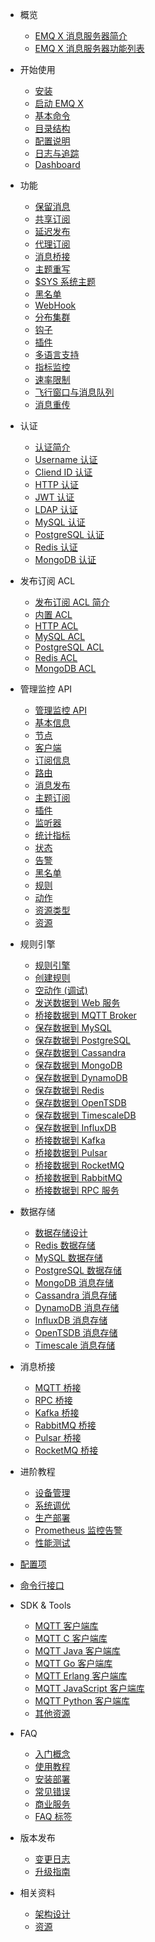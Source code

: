 * 概览
  * [EMQ X 消息服务器简介](introduction.md)
  * [EMQ X 消息服务器功能列表](introduction/checklist.md)

* 开始使用
  * [安装](getting-started/install.md)
  * [启动 EMQ X](getting-started/start.md)
  * [基本命令](getting-started/command-line.md)
  * [目录结构](getting-started/directory.md)
  * [配置说明](getting-started/config.md)
  * [日志与追踪](getting-started/log.md)
  * [Dashboard](getting-started/dashboard.md)

* 功能
  * [保留消息](advanced/retained.md)
  * [共享订阅](advanced/shared-subscriptions.md)
  * [延迟发布](advanced/delay-publish.md)
  * [代理订阅](advanced/proxy-subscriptions.md)
  * [消息桥接](advanced/bridge.md)
  * [主题重写](advanced/topic-rewrite.md)
  * [$SYS 系统主题](advanced/system-topic.md)
  * [黑名单](advanced/blacklist.md)
  * [WebHook](advanced/webhook.md)
  * [分布集群](advanced/cluster.md)
  * [钩子](advanced/hooks.md)
  * [插件](advanced/plugins.md)
  * [多语言支持](advanced/multiple-language-support.md)
  * [指标监控](advanced/metrics-and-stats.md)
  * [速率限制](advanced/rate-limit.md)
  * [飞行窗口与消息队列](advanced/inflight-window-and-message-queue.md)
  * [消息重传](advanced/retransmission.md)

* 认证
  * [认证简介](advanced/auth.md)
  * [Username 认证](advanced/auth-username.md)
  * [Cliend ID 认证](advanced/auth-clientid.md)
  * [HTTP 认证](advanced/auth-http.md)
  * [JWT 认证](advanced/auth-jwt.md)
  * [LDAP 认证](advanced/auth-ldap.md)
  * [MySQL 认证](advanced/auth-mysql.md)
  * [PostgreSQL 认证](advanced/auth-postgresql.md)
  * [Redis 认证](advanced/auth-redis.md)
  * [MongoDB 认证](advanced/auth-mongodb.md)

* 发布订阅 ACL
  * [发布订阅 ACL 简介](advanced/acl.md)
  * [内置 ACL](advanced/acl-file.md)
  * [HTTP ACL](advanced/acl-http.md)
  * [MySQL ACL](advanced/acl-mysql.md)
  * [PostgreSQL ACL](advanced/acl-postgres.md)
  * [Redis ACL](advanced/acl-redis.md)
  * [MongoDB ACL](advanced/acl-mongodb.md)

* 管理监控 API
  * [管理监控 API](advanced/http-api.md)
  * [基本信息](advanced/http-api.md#endpoint-brokers)
  * [节点](advanced/http-api.md#endpoint-nodes)
  * [客户端](advanced/http-api.md#endpoint-clients)
  * [订阅信息](advanced/http-api.md#endpoint-subscriptions)
  * [路由](advanced/http-api.md#endpoint-routes)
  * [消息发布](advanced/http-api.md#endpoint-publish)
  * [主题订阅](advanced/http-api.md#endpoint-subscribe)
  * [插件](advanced/http-api.md#endpoint-plugins)
  * [监听器](advanced/http-api.md#endpoint-listeners)
  * [统计指标](advanced/http-api.md#endpoint-metrics)
  * [状态](advanced/http-api.md#endpoint-stats)
  * [告警](advanced/http-api.md#endpoint-alarms)
  * [黑名单](advanced/http-api.md#endpoint-banned)
  * [规则](advanced/http-api.md#endpoint-rules)
  * [动作](advanced/http-api.md#endpoint-actions)
  * [资源类型](advanced/http-api.md#endpoint-resource-types)
  * [资源](advanced/http-api.md#endpoint-resources)

* 规则引擎
  * [规则引擎](rule/rule-engine.md)
  * [创建规则](rule/rule-create.md)
  * [空动作 (调试)](rule/rule-example.md#空动作-调试)
  * [发送数据到 Web 服务](rule/rule-example.md#发送数据到-web-服务)
  * [桥接数据到 MQTT Broker](rule/rule-example.md#桥接数据到-mqtt-broker)
  * [保存数据到 MySQL](rule/rule-example.md#保存数据到-mysql)
  * [保存数据到 PostgreSQL](rule/rule-example.md#保存数据到-postgresql)
  * [保存数据到 Cassandra](rule/rule-example.md#保存数据到-cassandra)
  * [保存数据到 MongoDB](rule/rule-example.md#保存数据到-mongodb)
  * [保存数据到 DynamoDB](rule/rule-example.md#保存数据到-dynamodb)
  * [保存数据到 Redis](rule/rule-example.md#保存数据到-redis)
  * [保存数据到 OpenTSDB](rule/rule-example.md#保存数据到-opentsdb)
  * [保存数据到 TimescaleDB](rule/rule-example.md#保存数据到-timescaledb)
  * [保存数据到 InfluxDB](rule/rule-example.md#保存数据到-influxdb)
  * [桥接数据到 Kafka](rule/rule-example.md#桥接数据到-kafka)
  * [桥接数据到 Pulsar](rule/rule-example.md#桥接数据到-pulsar)
  * [桥接数据到 RocketMQ](rule/rule-example.md#桥接数据到-rocketmq)
  * [桥接数据到 RabbitMQ](rule/rule-example.md#桥接数据到-rabbitmq)
  * [桥接数据到 RPC 服务](rule/rule-example.md#桥接数据到-rpc-服务)

* 数据存储
  * [数据存储设计](backend/backend.md)
  * [Redis 数据存储](backend/backend.md#redis-数据存储)
  * [MySQL 数据存储](backend/backend.md#mysql-数据存储)
  * [PostgreSQL 数据存储](backend/backend.md#postgresql-数据存储)
  * [MongoDB 消息存储](backend/backend.md#mongodb-消息存储)
  * [Cassandra 消息存储](backend/backend.md#cassandra-消息存储)
  * [DynamoDB 消息存储](backend/backend.md#dynamodb-消息存储)
  * [InfluxDB 消息存储](backend/backend.md#influxdb-消息存储)
  * [OpenTSDB 消息存储](backend/backend.md#opentsdb-消息存储)
  * [Timescale 消息存储](backend/backend.md#timescale-消息存储)

* 消息桥接
   * [MQTT 桥接](bridge/bridge.md#mqtt-桥接)
   * [RPC 桥接](bridge/bridge.md#rpc-桥接)
   * [Kafka 桥接](bridge/bridge.md#kafka-桥接)
   * [RabbitMQ 桥接](bridge/bridge.md#rabbitmq-桥接)
   * [Pulsar 桥接](bridge/bridge.md#pulsar-桥接)
   * [RocketMQ 桥接](bridge/bridge.md#rocketmq-桥接)

* 进阶教程
  * [设备管理](tutorial/device-management.md)
  * [系统调优](tutorial/turn.md)
  * [生产部署](tutorial/deploy.md)
  * [Prometheus 监控告警](tutorial/prometheus.md)
  * [性能测试](tutorial/benchmark.md)

* [配置项](configuration/configuration.md)
* [命令行接口](advanced/cli.md)

* SDK & Tools
  * [MQTT 客户端库](development/client.md)
  * [MQTT C 客户端库](development/c.md)
  * [MQTT Java 客户端库](development/java.md)
  * [MQTT Go 客户端库](development/go.md)
  * [MQTT Erlang 客户端库](development/erlang.md)
  * [MQTT JavaScript 客户端库](development/javascript.md)
  * [MQTT Python 客户端库](development/python.md)
  * [其他资源](development/resource.md)

* FAQ
  * [入门概念](faq/faq.md)
  * [使用教程](faq/use-guide.md)
  * [安装部署](faq/deployment.md)
  * [常见错误](faq/error.md)
  * [商业服务](faq/enterprise.md)
  * [FAQ 标签](faq/tags.md)

* 版本发布
  * [变更日志](changes/changes.md)
  * [升级指南](changes/upgrade.md)
  
* 相关资料
  * [架构设计](design/design.md)
  * [资源](awesome/awesome.md)

